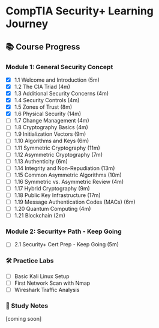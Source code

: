 # CompTIA Security+ Learning Journey

## 📚 Course Progress

### Module 1: General Security Concept
- [x] 1.1 Welcome and Introduction (5m)
- [x] 1.2 The CIA Triad (4m)
- [x] 1.3 Additional Security Concerns (4m)
- [x] 1.4 Security Controls (4m)
- [x] 1.5 Zones of Trust (8m)
- [x] 1.6 Physical Security (14m)
- [ ] 1.7 Change Management (4m)
- [ ] 1.8 Cryptography Basics (4m)
- [ ] 1.9 Initialization Vectors (9m)
- [ ] 1.10 Algorithms and Keys (6m)
- [ ] 1.11 Symmetric Cryptography (11m)
- [ ] 1.12 Asymmetric Cryptography (7m)
- [ ] 1.13 Authenticity (6m)
- [ ] 1.14 Integrity and Non-Repudiation (13m)
- [ ] 1.15 Common Asymmetric Algorithms (10m)
- [ ] 1.16 Symmetric vs. Asymmetric Review (4m)
- [ ] 1.17 Hybrid Cryptography (9m)
- [ ] 1.18 Public Key Infrastructure (17m)
- [ ] 1.19 Message Authentication Codes (MACs) (6m)
- [ ] 1.20 Quantum Computing (4m)
- [ ] 1.21 Blockchain (2m)

### Module 2: Security+ Path - Keep Going
- [ ] 2.1 Security+ Cert Prep - Keep Going (5m)

### 🛠️ Practice Labs
- [ ] Basic Kali Linux Setup
- [ ] First Network Scan with Nmap
- [ ] Wireshark Traffic Analysis

### 📝 Study Notes
[coming soon]
